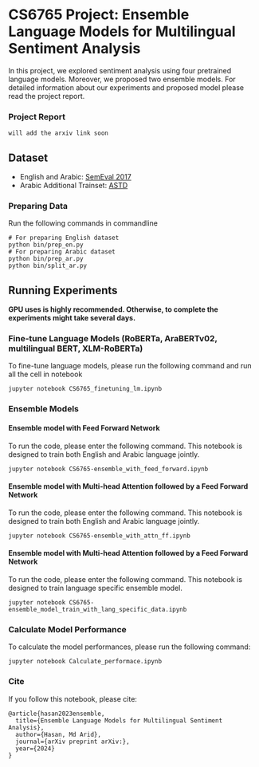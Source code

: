 # CS6765 Project: Ensemble Language Models for Multilingual Sentiment Analysis

In this project, we explored sentiment analysis using four pretrained language models. Moreover, we proposed two ensemble models. For detailed information about our experiments and proposed model please read the project report.

### Project Report

```
will add the arxiv link soon
```

## Dataset

- English and Arabic: [SemEval 2017](https://alt.qcri.org/semeval2017/task4/index.php?id=data-and-tools)
- Arabic Additional Trainset: [ASTD](https://github.com/mahmoudnabil/ASTD)

### Preparing Data
Run the following commands in commandline
```
# For preparing English dataset
python bin/prep_en.py
# For preparing Arabic dataset
python bin/prep_ar.py
python bin/split_ar.py
```
## Running Experiments
**GPU uses is highly recommended. Otherwise, to complete the experiments might take several days.**

### Fine-tune Language Models (RoBERTa, AraBERTv02, multilingual BERT, XLM-RoBERTa)
To fine-tune language models, please run the following command and run all the cell in notebook
```
jupyter notebook CS6765_finetuning_lm.ipynb
```

### Ensemble Models

#### Ensemble model with Feed Forward Network
To run the code, please enter the following command. This notebook is designed to train both English and Arabic language jointly.
```
jupyter notebook CS6765-ensemble_with_feed_forward.ipynb
```

#### Ensemble model with Multi-head Attention followed by a Feed Forward Network
To run the code, please enter the following command. This notebook is designed to train both English and Arabic language jointly.
```
jupyter notebook CS6765-ensemble_with_attn_ff.ipynb
```

#### Ensemble model with Multi-head Attention followed by a Feed Forward Network
To run the code, please enter the following command. This notebook is designed to train language specific ensemble model.
```
jupyter notebook CS6765-ensemble_model_train_with_lang_specific_data.ipynb
```

### Calculate Model Performance
To calculate the model performances, please run the following command:
```
jupyter notebook Calculate_performace.ipynb
```

### Cite
If you follow this notebook, please cite:

```
@article{hasan2023ensemble,
  title={Ensemble Language Models for Multilingual Sentiment Analysis},
  author={Hasan, Md Arid},
  journal={arXiv preprint arXiv:},
  year={2024}
}
```



